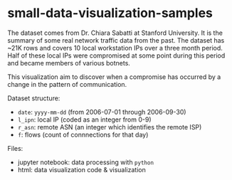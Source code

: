 # small-data-visualization-samples

The dataset comes from Dr. Chiara Sabatti at Stanford University. It is the summary of some real network traffic data from the past. The dataset has ~21K rows and covers 10 local workstation IPs over a three month period. Half of these local IPs were compromised at some point during this period and became members of various botnets.

This visualization aim to discover when a compromise has occurred by a change in the pattern of communication.

Dataset structure:

- `date`: `yyyy-mm-dd` (from 2006-07-01 through 2006-09-30)
- `l_ipn`: local IP (coded as an integer from 0-9)
- `r_asn`: remote ASN (an integer which identifies the remote ISP)
- `f`: flows (count of connnections for that day)

Files:

* jupyter notebook: data processing with `python`
* html: data visualization code & visualization
